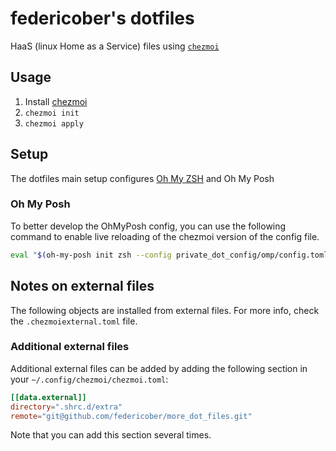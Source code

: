 # federicober's dotfiles

HaaS (linux Home as a Service) files using [`chezmoi`](https://www.chezmoi.io/)

## Usage

1. Install [chezmoi](https://www.chezmoi.io/install/)
2. `chezmoi init`
3. `chezmoi apply`

## Setup

The dotfiles main setup configures [Oh My ZSH](https://ohmyz.sh/) and  Oh My Posh

### Oh My Posh

To better develop the OhMyPosh config, you can use the following command to enable live reloading of the chezmoi version of the config file.

```bash
eval "$(oh-my-posh init zsh --config private_dot_config/omp/config.toml)"
```

## Notes on external files

The following objects are installed from external files.
For more info, check the `.chezmoiexternal.toml` file.

### Additional external files

Additional external files can be added by adding the following section in your `~/.config/chezmoi/chezmoi.toml`:

```toml
[[data.external]]
directory=".shrc.d/extra"
remote="git@github.com/federicober/more_dot_files.git"
```

Note that you can add this section several times.
